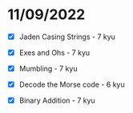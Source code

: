 # 11/09/2022

- [x] Jaden Casing Strings - 7 kyu
- [x] Exes and Ohs - 7 kyu

- [x] Mumbling - 7 kyu
- [x] Decode the Morse code - 6 kyu
- [x] Binary Addition - 7 kyu